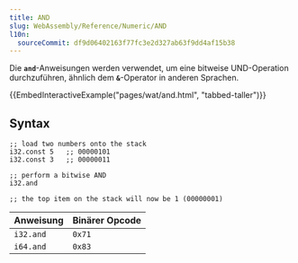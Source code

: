 ```yaml
---
title: AND
slug: WebAssembly/Reference/Numeric/AND
l10n:
  sourceCommit: df9d06402163f77fc3e2d327ab63f9dd4af15b38
---
```


Die **`and`**-Anweisungen werden verwendet, um eine bitweise UND-Operation durchzuführen, ähnlich dem **`&`**-Operator in anderen Sprachen.

{{EmbedInteractiveExample("pages/wat/and.html", "tabbed-taller")}}

## Syntax

```wasm
;; load two numbers onto the stack
i32.const 5   ;; 00000101
i32.const 3   ;; 00000011

;; perform a bitwise AND
i32.and

;; the top item on the stack will now be 1 (00000001)
```

| Anweisung | Binärer Opcode |
| --------- | -------------- |
| `i32.and` | `0x71`         |
| `i64.and` | `0x83`         |

